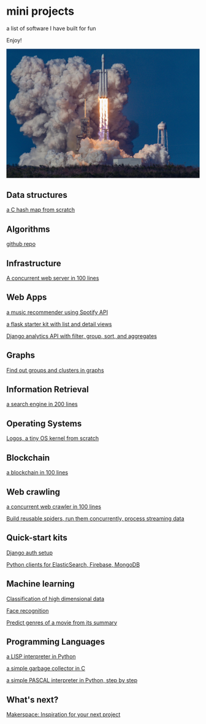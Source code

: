 # mini projects

a list of software I have built for fun

Enjoy! 

![](/assets/launch.jpg)
## Data structures 
[a C hash map from scratch](/hashmap-from-scratch/hashmap.c)

## Algorithms 

[github repo](https://github.com/selimslab/algo-rhythms)
## Infrastructure 
[A concurrent web server in 100 lines](/server/web-server-from-scratch.py)

## Web Apps

[a music recommender using Spotify API](/spotify/)

[a flask starter kit with list and detail views](/flask-sqlalchemy/)

[Django analytics API with filter, group, sort, and aggregates](https://gist.github.com/selimslab/deb13d127776e551ee58d6c9ff293108#file-readme-md)

## Graphs

[Find out groups and clusters in graphs](https://github.com/selimslab/auto-group)
## Information Retrieval 

[a search engine in 200 lines](/search/tinysearch.py)
## Operating Systems 
[Logos, a tiny OS kernel from scratch](https://github.com/selimslab/logos)  
## Blockchain 

[a blockchain in 100 lines](/blockchain/tinychain.py)
## Web crawling 

[a concurrent web crawler in 100 lines](/web-spiders/crawler.py)

[Build reusable spiders, run them concurrently, process streaming data](/web-spiders/)

## Quick-start kits 

[Django auth setup](https://gist.github.com/selimslab/5e93166967d0ceeaf489e6a526c83ac9#file-apps-py)

[Python clients for ElasticSearch, Firebase, MongoDB](/python-clients/)
## Machine learning 

[Classification of high dimensional data ](/high-dimensionality/readme.md)

[Face recognition](/machine-learning/face-recognition.py)

[Predict genres of a movie from its summary](/machine-learning/predict-genre-from-movie-summary.py)

## Programming Languages

[a LISP interpreter in Python](/language/interpreter/lis.py)  

[a simple garbage collector in C](/language/garbage-collector/gc.c)  

[a simple PASCAL interpreter in Python, step by step](https://github.com/selimslab/interpretty)

## What's next? 
 
[Makerspace: Inspiration for your next project](/makerspace.md)